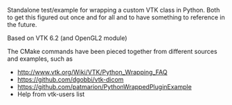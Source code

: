 Standalone test/example for wrapping a custom VTK class in Python. Both
to get this figured out once and for all and to have something to reference
in the future.

Based on VTK 6.2 (and OpenGL2 module)

The CMake commands have been pieced together from different sources and
examples, such as

* http://www.vtk.org/Wiki/VTK/Python_Wrapping_FAQ
* https://github.com/dgobbi/vtk-dicom
* https://github.com/patmarion/PythonWrappedPluginExample
* Help from vtk-users list
